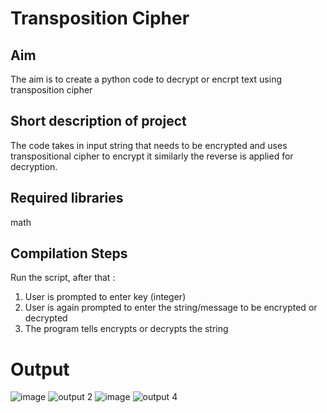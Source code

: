 # Transposition Cipher


## Aim

The aim is to create a python code to decrypt or encrpt text using transposition cipher

## Short description of project

The code takes in input string that needs to be encrypted and uses transpositional cipher to encrypt it similarly the reverse is applied for decryption.

## Required libraries

math

## Compilation Steps
Run the script, after that :

 1. User is prompted to enter key (integer)
 2. User is again prompted to enter the string/message to be encrypted or decrypted
 3. The program tells encrypts or decrypts the string



# Output

![image](https://user-images.githubusercontent.com/70155541/125498461-65c45be2-6e91-431a-8c6b-fd15d87109e5.png)
![output 2](https://user-images.githubusercontent.com/70155541/125504426-4e89c8ed-3c46-40da-9e9b-7c3e8c40b2c3.png)
![image](https://user-images.githubusercontent.com/70155541/125504812-efce8e1b-fefe-4c67-bd1a-f0d0da1ac9e8.png)
![output 4](https://user-images.githubusercontent.com/70155541/125506091-ee1d9d79-ff56-429a-81ad-d4514f8aaced.png)
